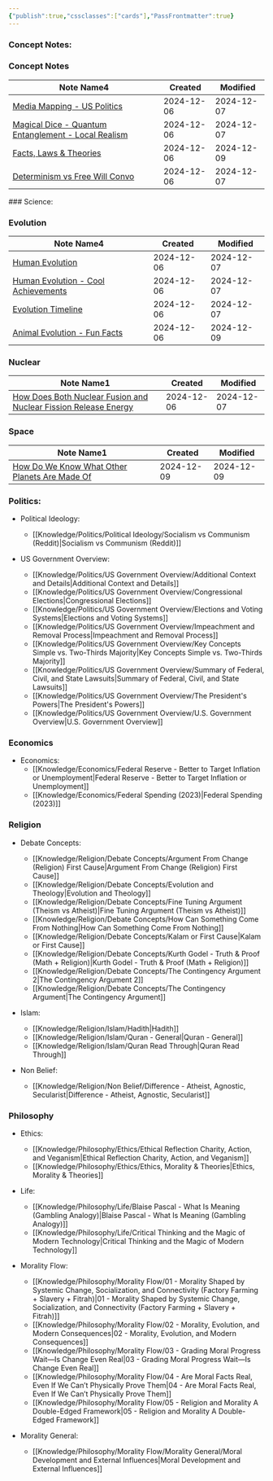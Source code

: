 ```yaml
---
{"publish":true,"cssclasses":["cards"],"PassFrontmatter":true}
---
```


### Concept Notes:
<h3><span>Concept Notes</span></h3><div><table class="dataview table-view-table"><thead class="table-view-thead"><tr class="table-view-tr-header"><th class="table-view-th"><span>Note Name</span><span class="dataview small-text">4</span></th><th class="table-view-th"><span>Created</span></th><th class="table-view-th"><span>Modified</span></th></tr></thead><tbody class="table-view-tbody"><tr><td><span><a data-tooltip-position="top" aria-label="Knowledge/Concept Notes/Media Mapping - US Politics.md" data-href="Knowledge/Concept Notes/Media Mapping - US Politics.md" href="Knowledge/Concept Notes/Media Mapping - US Politics.md" class="internal-link" target="_blank" rel="noopener nofollow">Media Mapping - US Politics</a></span></td><td><span>2024-12-06</span></td><td><span>2024-12-07</span></td></tr><tr><td><span><a data-tooltip-position="top" aria-label="Knowledge/Concept Notes/Magical Dice - Quantum Entanglement - Local Realism.md" data-href="Knowledge/Concept Notes/Magical Dice - Quantum Entanglement - Local Realism.md" href="Knowledge/Concept Notes/Magical Dice - Quantum Entanglement - Local Realism.md" class="internal-link" target="_blank" rel="noopener nofollow">Magical Dice - Quantum Entanglement - Local Realism</a></span></td><td><span>2024-12-06</span></td><td><span>2024-12-07</span></td></tr><tr><td><span><a data-tooltip-position="top" aria-label="Knowledge/Concept Notes/Facts, Laws &amp; Theories.md" data-href="Knowledge/Concept Notes/Facts, Laws &amp; Theories.md" href="Knowledge/Concept Notes/Facts, Laws &amp; Theories.md" class="internal-link" target="_blank" rel="noopener nofollow">Facts, Laws &amp; Theories</a></span></td><td><span>2024-12-06</span></td><td><span>2024-12-09</span></td></tr><tr><td><span><a data-tooltip-position="top" aria-label="Knowledge/Concept Notes/Determinism vs Free Will Convo.md" data-href="Knowledge/Concept Notes/Determinism vs Free Will Convo.md" href="Knowledge/Concept Notes/Determinism vs Free Will Convo.md" class="internal-link" target="_blank" rel="noopener nofollow">Determinism vs Free Will Convo</a></span></td><td><span>2024-12-06</span></td><td><span>2024-12-07</span></td></tr></tbody></table></div>
### Science:
<h3><span>Evolution</span></h3><div><table class="dataview table-view-table"><thead class="table-view-thead"><tr class="table-view-tr-header"><th class="table-view-th"><span>Note Name</span><span class="dataview small-text">4</span></th><th class="table-view-th"><span>Created</span></th><th class="table-view-th"><span>Modified</span></th></tr></thead><tbody class="table-view-tbody"><tr><td><span><a data-tooltip-position="top" aria-label="Knowledge/Science/Evolution/Human Evolution.md" data-href="Knowledge/Science/Evolution/Human Evolution.md" href="Knowledge/Science/Evolution/Human Evolution.md" class="internal-link" target="_blank" rel="noopener nofollow">Human Evolution</a></span></td><td><span>2024-12-06</span></td><td><span>2024-12-07</span></td></tr><tr><td><span><a data-tooltip-position="top" aria-label="Knowledge/Science/Evolution/Human Evolution - Cool Achievements.md" data-href="Knowledge/Science/Evolution/Human Evolution - Cool Achievements.md" href="Knowledge/Science/Evolution/Human Evolution - Cool Achievements.md" class="internal-link" target="_blank" rel="noopener nofollow">Human Evolution - Cool Achievements</a></span></td><td><span>2024-12-06</span></td><td><span>2024-12-07</span></td></tr><tr><td><span><a data-tooltip-position="top" aria-label="Knowledge/Science/Evolution/Evolution Timeline.md" data-href="Knowledge/Science/Evolution/Evolution Timeline.md" href="Knowledge/Science/Evolution/Evolution Timeline.md" class="internal-link" target="_blank" rel="noopener nofollow">Evolution Timeline</a></span></td><td><span>2024-12-06</span></td><td><span>2024-12-07</span></td></tr><tr><td><span><a data-tooltip-position="top" aria-label="Knowledge/Science/Evolution/Animal Evolution - Fun Facts.md" data-href="Knowledge/Science/Evolution/Animal Evolution - Fun Facts.md" href="Knowledge/Science/Evolution/Animal Evolution - Fun Facts.md" class="internal-link" target="_blank" rel="noopener nofollow">Animal Evolution - Fun Facts</a></span></td><td><span>2024-12-06</span></td><td><span>2024-12-09</span></td></tr></tbody></table></div><h3><span>Nuclear</span></h3><div><table class="dataview table-view-table"><thead class="table-view-thead"><tr class="table-view-tr-header"><th class="table-view-th"><span>Note Name</span><span class="dataview small-text">1</span></th><th class="table-view-th"><span>Created</span></th><th class="table-view-th"><span>Modified</span></th></tr></thead><tbody class="table-view-tbody"><tr><td><span><a data-tooltip-position="top" aria-label="Knowledge/Science/Nuclear/How Does Both Nuclear Fusion and Nuclear Fission Release Energy.md" data-href="Knowledge/Science/Nuclear/How Does Both Nuclear Fusion and Nuclear Fission Release Energy.md" href="Knowledge/Science/Nuclear/How Does Both Nuclear Fusion and Nuclear Fission Release Energy.md" class="internal-link" target="_blank" rel="noopener nofollow">How Does Both Nuclear Fusion and Nuclear Fission Release Energy</a></span></td><td><span>2024-12-06</span></td><td><span>2024-12-07</span></td></tr></tbody></table></div><h3><span>Space</span></h3><div><table class="dataview table-view-table"><thead class="table-view-thead"><tr class="table-view-tr-header"><th class="table-view-th"><span>Note Name</span><span class="dataview small-text">1</span></th><th class="table-view-th"><span>Created</span></th><th class="table-view-th"><span>Modified</span></th></tr></thead><tbody class="table-view-tbody"><tr><td><span><a data-tooltip-position="top" aria-label="Knowledge/Science/Space/How Do We Know What Other Planets Are Made Of.md" data-href="Knowledge/Science/Space/How Do We Know What Other Planets Are Made Of.md" href="Knowledge/Science/Space/How Do We Know What Other Planets Are Made Of.md" class="internal-link" target="_blank" rel="noopener nofollow">How Do We Know What Other Planets Are Made Of</a></span></td><td><span>2024-12-09</span></td><td><span>2024-12-09</span></td></tr></tbody></table></div>

### Politics:
- Political Ideology: 
    - [[Knowledge/Politics/Political Ideology/Socialism vs Communism (Reddit)\|Socialism vs Communism (Reddit)]]

- US Government Overview: 
    - [[Knowledge/Politics/US Government Overview/Additional Context and Details\|Additional Context and Details]]
    - [[Knowledge/Politics/US Government Overview/Congressional Elections\|Congressional Elections]]
    - [[Knowledge/Politics/US Government Overview/Elections and Voting Systems\|Elections and Voting Systems]]
    - [[Knowledge/Politics/US Government Overview/Impeachment and Removal Process\|Impeachment and Removal Process]]
    - [[Knowledge/Politics/US Government Overview/Key Concepts Simple vs. Two-Thirds Majority\|Key Concepts Simple vs. Two-Thirds Majority]]
    - [[Knowledge/Politics/US Government Overview/Summary of Federal, Civil, and State Lawsuits\|Summary of Federal, Civil, and State Lawsuits]]
    - [[Knowledge/Politics/US Government Overview/The President's Powers\|The President's Powers]]
    - [[Knowledge/Politics/US Government Overview/U.S. Government Overview\|U.S. Government Overview]]


### Economics
- Economics: 
    - [[Knowledge/Economics/Federal Reserve - Better to Target Inflation or Unemployment\|Federal Reserve - Better to Target Inflation or Unemployment]]
    - [[Knowledge/Economics/Federal Spending (2023)\|Federal Spending (2023)]]


### Religion
- Debate Concepts: 
    - [[Knowledge/Religion/Debate Concepts/Argument From Change (Religion)  First Cause\|Argument From Change (Religion)  First Cause]]
    - [[Knowledge/Religion/Debate Concepts/Evolution and Theology\|Evolution and Theology]]
    - [[Knowledge/Religion/Debate Concepts/Fine Tuning Argument (Theism vs Atheist)\|Fine Tuning Argument (Theism vs Atheist)]]
    - [[Knowledge/Religion/Debate Concepts/How Can Something Come From Nothing\|How Can Something Come From Nothing]]
    - [[Knowledge/Religion/Debate Concepts/Kalam or First Cause\|Kalam or First Cause]]
    - [[Knowledge/Religion/Debate Concepts/Kurth Godel - Truth & Proof (Math + Religion)\|Kurth Godel - Truth & Proof (Math + Religion)]]
    - [[Knowledge/Religion/Debate Concepts/The Contingency Argument 2\|The Contingency Argument 2]]
    - [[Knowledge/Religion/Debate Concepts/The Contingency Argument\|The Contingency Argument]]

- Islam: 
    - [[Knowledge/Religion/Islam/Hadith\|Hadith]]
    - [[Knowledge/Religion/Islam/Quran - General\|Quran - General]]
    - [[Knowledge/Religion/Islam/Quran Read Through\|Quran Read Through]]

- Non Belief: 
    - [[Knowledge/Religion/Non Belief/Difference - Atheist, Agnostic, Secularist\|Difference - Atheist, Agnostic, Secularist]]


### Philosophy
- Ethics: 
    - [[Knowledge/Philosophy/Ethics/Ethical Reflection Charity, Action, and Veganism\|Ethical Reflection Charity, Action, and Veganism]]
    - [[Knowledge/Philosophy/Ethics/Ethics, Morality & Theories\|Ethics, Morality & Theories]]

- Life: 
    - [[Knowledge/Philosophy/Life/Blaise Pascal - What Is Meaning (Gambling Analogy)\|Blaise Pascal - What Is Meaning (Gambling Analogy)]]
    - [[Knowledge/Philosophy/Life/Critical Thinking and the Magic of Modern Technology\|Critical Thinking and the Magic of Modern Technology]]

- Morality Flow: 
    - [[Knowledge/Philosophy/Morality Flow/01 - Morality Shaped by Systemic Change, Socialization, and Connectivity (Factory Farming + Slavery + Fitrah)\|01 - Morality Shaped by Systemic Change, Socialization, and Connectivity (Factory Farming + Slavery + Fitrah)]]
    - [[Knowledge/Philosophy/Morality Flow/02 - Morality, Evolution, and Modern Consequences\|02 - Morality, Evolution, and Modern Consequences]]
    - [[Knowledge/Philosophy/Morality Flow/03 - Grading Moral Progress Wait—Is Change Even Real\|03 - Grading Moral Progress Wait—Is Change Even Real]]
    - [[Knowledge/Philosophy/Morality Flow/04 - Are Moral Facts Real, Even If We Can’t Physically Prove Them\|04 - Are Moral Facts Real, Even If We Can’t Physically Prove Them]]
    - [[Knowledge/Philosophy/Morality Flow/05 - Religion and Morality A Double-Edged Framework\|05 - Religion and Morality A Double-Edged Framework]]

- Morality General: 
    - [[Knowledge/Philosophy/Morality Flow/Morality General/Moral Development and External Influences\|Moral Development and External Influences]]

